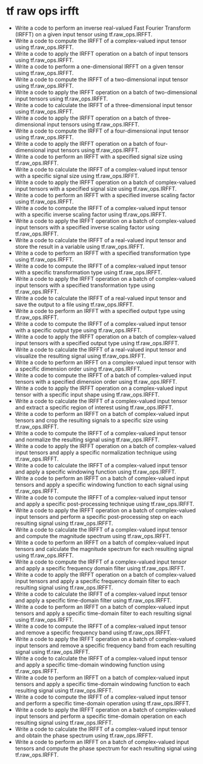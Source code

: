 # tf raw ops irfft

- Write a code to perform an inverse real-valued Fast Fourier Transform (IRFFT) on a given input tensor using tf.raw_ops.IRFFT.
- Write a code to compute the IRFFT of a complex-valued input tensor using tf.raw_ops.IRFFT.
- Write a code to apply the IRFFT operation on a batch of input tensors using tf.raw_ops.IRFFT.
- Write a code to perform a one-dimensional IRFFT on a given tensor using tf.raw_ops.IRFFT.
- Write a code to compute the IRFFT of a two-dimensional input tensor using tf.raw_ops.IRFFT.
- Write a code to apply the IRFFT operation on a batch of two-dimensional input tensors using tf.raw_ops.IRFFT.
- Write a code to calculate the IRFFT of a three-dimensional input tensor using tf.raw_ops.IRFFT.
- Write a code to apply the IRFFT operation on a batch of three-dimensional input tensors using tf.raw_ops.IRFFT.
- Write a code to compute the IRFFT of a four-dimensional input tensor using tf.raw_ops.IRFFT.
- Write a code to apply the IRFFT operation on a batch of four-dimensional input tensors using tf.raw_ops.IRFFT.
- Write a code to perform an IRFFT with a specified signal size using tf.raw_ops.IRFFT.
- Write a code to calculate the IRFFT of a complex-valued input tensor with a specific signal size using tf.raw_ops.IRFFT.
- Write a code to apply the IRFFT operation on a batch of complex-valued input tensors with a specified signal size using tf.raw_ops.IRFFT.
- Write a code to perform an IRFFT with a specified inverse scaling factor using tf.raw_ops.IRFFT.
- Write a code to compute the IRFFT of a complex-valued input tensor with a specific inverse scaling factor using tf.raw_ops.IRFFT.
- Write a code to apply the IRFFT operation on a batch of complex-valued input tensors with a specified inverse scaling factor using tf.raw_ops.IRFFT.
- Write a code to calculate the IRFFT of a real-valued input tensor and store the result in a variable using tf.raw_ops.IRFFT.
- Write a code to perform an IRFFT with a specified transformation type using tf.raw_ops.IRFFT.
- Write a code to compute the IRFFT of a complex-valued input tensor with a specific transformation type using tf.raw_ops.IRFFT.
- Write a code to apply the IRFFT operation on a batch of complex-valued input tensors with a specified transformation type using tf.raw_ops.IRFFT.
- Write a code to calculate the IRFFT of a real-valued input tensor and save the output to a file using tf.raw_ops.IRFFT.
- Write a code to perform an IRFFT with a specified output type using tf.raw_ops.IRFFT.
- Write a code to compute the IRFFT of a complex-valued input tensor with a specific output type using tf.raw_ops.IRFFT.
- Write a code to apply the IRFFT operation on a batch of complex-valued input tensors with a specified output type using tf.raw_ops.IRFFT.
- Write a code to calculate the IRFFT of a real-valued input tensor and visualize the resulting signal using tf.raw_ops.IRFFT.
- Write a code to perform an IRFFT on a complex-valued input tensor with a specific dimension order using tf.raw_ops.IRFFT.
- Write a code to compute the IRFFT of a batch of complex-valued input tensors with a specified dimension order using tf.raw_ops.IRFFT.
- Write a code to apply the IRFFT operation on a complex-valued input tensor with a specific input shape using tf.raw_ops.IRFFT.
- Write a code to calculate the IRFFT of a complex-valued input tensor and extract a specific region of interest using tf.raw_ops.IRFFT.
- Write a code to perform an IRFFT on a batch of complex-valued input tensors and crop the resulting signals to a specific size using tf.raw_ops.IRFFT.
- Write a code to compute the IRFFT of a complex-valued input tensor and normalize the resulting signal using tf.raw_ops.IRFFT.
- Write a code to apply the IRFFT operation on a batch of complex-valued input tensors and apply a specific normalization technique using tf.raw_ops.IRFFT.
- Write a code to calculate the IRFFT of a complex-valued input tensor and apply a specific windowing function using tf.raw_ops.IRFFT.
- Write a code to perform an IRFFT on a batch of complex-valued input tensors and apply a specific windowing function to each signal using tf.raw_ops.IRFFT.
- Write a code to compute the IRFFT of a complex-valued input tensor and apply a specific post-processing technique using tf.raw_ops.IRFFT.
- Write a code to apply the IRFFT operation on a batch of complex-valued input tensors and perform a specific post-processing step on each resulting signal using tf.raw_ops.IRFFT.
- Write a code to calculate the IRFFT of a complex-valued input tensor and compute the magnitude spectrum using tf.raw_ops.IRFFT.
- Write a code to perform an IRFFT on a batch of complex-valued input tensors and calculate the magnitude spectrum for each resulting signal using tf.raw_ops.IRFFT.
- Write a code to compute the IRFFT of a complex-valued input tensor and apply a specific frequency domain filter using tf.raw_ops.IRFFT.
- Write a code to apply the IRFFT operation on a batch of complex-valued input tensors and apply a specific frequency domain filter to each resulting signal using tf.raw_ops.IRFFT.
- Write a code to calculate the IRFFT of a complex-valued input tensor and apply a specific time-domain filter using tf.raw_ops.IRFFT.
- Write a code to perform an IRFFT on a batch of complex-valued input tensors and apply a specific time-domain filter to each resulting signal using tf.raw_ops.IRFFT.
- Write a code to compute the IRFFT of a complex-valued input tensor and remove a specific frequency band using tf.raw_ops.IRFFT.
- Write a code to apply the IRFFT operation on a batch of complex-valued input tensors and remove a specific frequency band from each resulting signal using tf.raw_ops.IRFFT.
- Write a code to calculate the IRFFT of a complex-valued input tensor and apply a specific time-domain windowing function using tf.raw_ops.IRFFT.
- Write a code to perform an IRFFT on a batch of complex-valued input tensors and apply a specific time-domain windowing function to each resulting signal using tf.raw_ops.IRFFT.
- Write a code to compute the IRFFT of a complex-valued input tensor and perform a specific time-domain operation using tf.raw_ops.IRFFT.
- Write a code to apply the IRFFT operation on a batch of complex-valued input tensors and perform a specific time-domain operation on each resulting signal using tf.raw_ops.IRFFT.
- Write a code to calculate the IRFFT of a complex-valued input tensor and obtain the phase spectrum using tf.raw_ops.IRFFT.
- Write a code to perform an IRFFT on a batch of complex-valued input tensors and compute the phase spectrum for each resulting signal using tf.raw_ops.IRFFT.